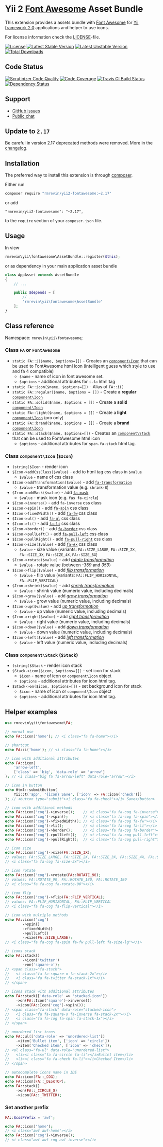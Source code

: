 Yii 2 [Font Awesome](http://fortawesome.github.io/Font-Awesome/) Asset Bundle
===============================

This extension provides a assets bundle with [Font Awesome](http://fortawesome.github.io/Font-Awesome/)
for [Yii framework 2.0](http://www.yiiframework.com/) applications and helper to use icons.

For license information check the [LICENSE](https://github.com/rmrevin/yii2-fontawesome/blob/master/LICENSE)-file.

[![License](https://poser.pugx.org/rmrevin/yii2-fontawesome/license.svg)](https://packagist.org/packages/rmrevin/yii2-fontawesome)
[![Latest Stable Version](https://poser.pugx.org/rmrevin/yii2-fontawesome/v/stable.svg)](https://packagist.org/packages/rmrevin/yii2-fontawesome)
[![Latest Unstable Version](https://poser.pugx.org/rmrevin/yii2-fontawesome/v/unstable.svg)](https://packagist.org/packages/rmrevin/yii2-fontawesome)
[![Total Downloads](https://poser.pugx.org/rmrevin/yii2-fontawesome/downloads.svg)](https://packagist.org/packages/rmrevin/yii2-fontawesome)

Code Status
-----------
[![Scrutinizer Code Quality](https://scrutinizer-ci.com/g/rmrevin/yii2-fontawesome/badges/quality-score.png?b=master)](https://scrutinizer-ci.com/g/rmrevin/yii2-fontawesome/?branch=master)
[![Code Coverage](https://scrutinizer-ci.com/g/rmrevin/yii2-fontawesome/badges/coverage.png?b=master)](https://scrutinizer-ci.com/g/rmrevin/yii2-fontawesome/?branch=master)
[![Travis CI Build Status](https://travis-ci.org/rmrevin/yii2-fontawesome.svg)](https://travis-ci.org/rmrevin/yii2-fontawesome)
[![Dependency Status](https://www.versioneye.com/user/projects/54119b799e16229fe00000da/badge.svg)](https://www.versioneye.com/user/projects/54119b799e16229fe00000da)

Support
-------
* [GitHub issues](https://github.com/rmrevin/yii2-fontawesome/issues)
* [Public chat](https://gitter.im/rmrevin/support)

Update to `2.17`
----------------

Be careful in version 2.17 deprecated methods were removed. More in the [changelog](https://github.com/rmrevin/yii2-fontawesome/blob/master/CHANGELOG.md).

Installation
------------

The preferred way to install this extension is through [composer](https://getcomposer.org/).

Either run

```bash
composer require "rmrevin/yii2-fontawesome:~2.17"
```

or add

```
"rmrevin/yii2-fontawesome": "~2.17",
```

to the `require` section of your `composer.json` file.

Usage
-----

In view

```php
rmrevin\yii\fontawesome\AssetBundle::register($this);

```

or as dependency in your main application asset bundle

```php
class AppAsset extends AssetBundle
{
	// ...

	public $depends = [
		// ...
		'rmrevin\yii\fontawesome\AssetBundle'
	];
}

```

Class reference
---------------

Namespace: `rmrevin\yii\fontawesome`;

### Class `FA` or `FontAwesome`
* `static FA::i($name, $options=[])` - Creates an [`component\Icon`](#class-componenticon-icon) that can be used to 
FontAwesome html icon (intelligent guess which style to use and fa 4 compatible)
  * `$name` - name of icon in font awesome set.
  * `$options` - additional attributes for `i.fa` html tag
* `static FA::icon($name, $options=[])` - Alias of `FA::i()`
* `static FA::regular($name, $options = [])` - Create a **regular** [`component\Icon`](#class-componenticon-icon)
* `static FA::solid($name, $options = [])`  - Create a **solid** [`component\Icon`](#class-componenticon-icon)
* `static FA::light($name, $options = [])` - Create a **light** [`component\Icon`](#class-componenticon-icon) (pro only)
* `static FA::brand($name, $options = [])` - Create a **brand** [`component\Icon`](#class-componenticon-icon)
* `static FA::stack($name, $options=[])` - Creates an [`component\Stack`](#class-componentstack-stack) that can be used to FontAwesome html icon
  * `$options` - additional attributes for `span.fa-stack` html tag.

### Class `component\Icon` (`$Icon`)

* `(string)$Icon` - render icon
* `$Icon->addCssClass($value)` - add to html tag css class in `$value`
  * `$value` - name of css class
* `$Icon->addTransformation($value)` - add [`fa-transformation`](https://fontawesome.com/how-to-use/svg-with-js#power-transforms)
  * `$value` - transformation value (e.g. `shrink-8`)
* `$Icon->addMask($value)` - add [`fa-mask`](https://fontawesome.com/how-to-use/svg-with-js#masking)
  * `$value` - mask icon (e.g. `fas fa-circle`)
* `$Icon->inverse()` - add `fa-inverse` css class
* `$Icon->spin()` - add [`fa-spin`](https://fontawesome.com/how-to-use/svg-with-js#animated-icons) css class
* `$Icon->fixedWidth()` - add [`fa-fw`](https://fontawesome.com/how-to-use/svg-with-js#fixed-width-icons) css class
* `$Icon->ul()` - add [`fa-ul`](https://fontawesome.com/how-to-use/svg-with-js#list-icons) css class
* `$Icon->li()` - add [`fa-li`](https://fontawesome.com/how-to-use/svg-with-js#list-icons) css class
* `$Icon->border()` - add [`fa-border`](https://fontawesome.com/how-to-use/svg-with-js#bordered-pulled-icons) css class
* `$Icon->pullLeft()` - add [`fa-pull-left`](https://fontawesome.com/how-to-use/svg-with-js#bordered-pulled-icons) css class
* `$Icon->pullRight()` - add [`fa-pull-right`](https://fontawesome.com/how-to-use/svg-with-js#bordered-pulled-icons) css class
* `$Icon->size($value)` - add [`fa-#x`](https://fontawesome.com/how-to-use/svg-with-js#icon-sizes) css class
  * `$value` - size value (variants: `FA::SIZE_LARGE`, `FA::SIZE_2X`, `FA::SIZE_3X`, `FA::SIZE_4X`, `FA::SIZE_5X`)
* `$Icon->rotate($value)` - add [*rotate transformation*](https://fontawesome.com/how-to-use/svg-with-js#power-transforms)
  * `$value` - rotate value (between *-359* and *359*)
* `$Icon->flip($value)` - add [*flip transformation*](https://fontawesome.com/how-to-use/svg-with-js#power-transforms)
  * `$value` - flip value (variants: `FA::FLIP_HORIZONTAL`, `FA::FLIP_VERTICAL`)
* `$Icon->shrink($value)` - add [*shrink transformation*](https://fontawesome.com/how-to-use/svg-with-js#power-transforms)
  * `$value` - shrink value (numeric value, including decimals)
* `$Icon->grow($value)` - add [*grow transformation*](https://fontawesome.com/how-to-use/svg-with-js#power-transforms)
  * `$value` - grow value (numeric value, including decimals)
* `$Icon->up($value)` - add [*up transformation*](https://fontawesome.com/how-to-use/svg-with-js#power-transforms)
  * `$value` - up value (numeric value, including decimals)
* `$Icon->right($value)` - add [*right transformation*](https://fontawesome.com/how-to-use/svg-with-js#power-transforms)
  * `$value` - right value (numeric value, including decimals)
* `$Icon->down($value)` - add [*down transformation*](https://fontawesome.com/how-to-use/svg-with-js#power-transforms)
  * `$value` - down value (numeric value, including decimals)
* `$Icon->left($value)` - add [*left transformation*](https://fontawesome.com/how-to-use/svg-with-js#power-transforms)
  * `$value` - left value (numeric value, including decimals)

### Class `component\Stack` (`$Stack`)

* `(string)$Stack` - render icon stack
* `$Stack->icon($icon, $options=[])` - set icon for stack
  * `$icon` - name of icon or `component\Icon` object
  * `$options` - additional attributes for icon html tag.
* `$Stack->on($icon, $options=[])` - set background icon for stack
  * `$icon` - name of icon or `component\Icon` object
  * `$options` - additional attributes for icon html tag.

Helper examples
---------------

```php
use rmrevin\yii\fontawesome\FA;

// normal use
echo FA::icon('home'); // <i class="fa fa-home"></i>

// shortcut
echo FA::i('home'); // <i class="fa fa-home"></i>

// icon with additional attributes
echo FA::icon(
    'arrow-left', 
    ['class' => 'big', 'data-role' => 'arrow']
); // <i class="big fa fa-arrow-left" data-role="arrow"></i>

// icon in button
echo Html::submitButton(
    Yii::t('app', '{icon} Save', ['icon' => FA::icon('check')])
); // <button type="submit"><i class="fa fa-check"></i> Save</button>

// icon with additional methods
echo FA::icon('cog')->inverse();    // <i class="fa fa-cog fa-inverse"></i>
echo FA::icon('cog')->spin();       // <i class="fa fa-cog fa-spin"></i>
echo FA::icon('cog')->fixedWidth(); // <i class="fa fa-cog fa-fw"></i>
echo FA::icon('cog')->li();         // <i class="fa fa-cog fa-li"></i>
echo FA::icon('cog')->border();     // <i class="fa fa-cog fa-border"></i>
echo FA::icon('cog')->pullLeft();   // <i class="fa fa-cog pull-left"></i>
echo FA::icon('cog')->pullRight();  // <i class="fa fa-cog pull-right"></i>

// icon size
echo FA::icon('cog')->size(FA::SIZE_3X);
// values: FA::SIZE_LARGE, FA::SIZE_2X, FA::SIZE_3X, FA::SIZE_4X, FA::SIZE_5X
// <i class="fa fa-cog fa-size-3x"></i>

// icon rotate
echo FA::icon('cog')->rotate(FA::ROTATE_90); 
// values: FA::ROTATE_90, FA::ROTATE_180, FA::ROTATE_180
// <i class="fa fa-cog fa-rotate-90"></i>

// icon flip
echo FA::icon('cog')->flip(FA::FLIP_VERTICAL); 
// values: FA::FLIP_HORIZONTAL, FA::FLIP_VERTICAL
// <i class="fa fa-cog fa-flip-vertical"></i>

// icon with multiple methods
echo FA::icon('cog')
        ->spin()
        ->fixedWidth()
        ->pullLeft()
        ->size(FA::SIZE_LARGE);
// <i class="fa fa-cog fa-spin fa-fw pull-left fa-size-lg"></i>

// icons stack
echo FA::stack()
        ->icon('twitter')
        ->on('square-o');
// <span class="fa-stack">
//   <i class="fa fa-square-o fa-stack-2x"></i>
//   <i class="fa fa-twitter fa-stack-1x"></i>
// </span>

// icons stack with additional attributes
echo FA::stack(['data-role' => 'stacked-icon'])
     ->on(FA::Icon('square')->inverse())
     ->icon(FA::Icon('cog')->spin());
// <span class="fa-stack" data-role="stacked-icon">
//   <i class="fa fa-square-o fa-inverse fa-stack-2x"></i>
//   <i class="fa fa-cog fa-spin fa-stack-1x"></i>
// </span>

// unordered list icons 
echo FA::ul(['data-role' => 'unordered-list'])
     ->item('Bullet item', ['icon' => 'circle'])
     ->item('Checked item', ['icon' => 'check']);
// <ul class="fa-ul" data-role="unordered-list">
//   <li><i class="fa fa-circle fa-li"></i>Bullet item</li>
//   <li><i class="fa fa-check fa-li"></i>Checked Item</li>
// </span>

// autocomplete icons name in IDE
echo FA::icon(FA::_COG);
echo FA::icon(FA::_DESKTOP);
echo FA::stack()
     ->on(FA::_CIRCLE_O)
     ->icon(FA::_TWITTER);
```

### Set another prefix

```php
FA::$cssPrefix = 'awf';

echo FA::icon('home');
// <i class="awf awf-home"></i>
echo FA::icon('cog')->inverse();
// <i class="awf awf-cog awf-inverse"></i>
```